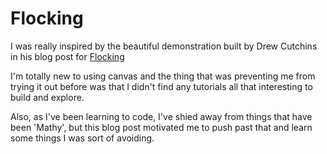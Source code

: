 # Flocking

I was really inspired by the beautiful demonstration built by Drew Cutchins in his blog post for [Flocking](https://www.blog.drewcutchins.com/blog/2018-8-16-flocking)

I'm totally new to using canvas and the thing that was preventing me from trying it out before was that I didn't find any tutorials all that interesting to build and explore.

Also, as I've been learning to code, I've shied away from things that have been 'Mathy', but this blog post motivated me to push past that and learn some things I was sort of avoiding.
